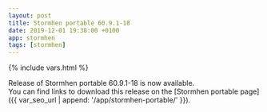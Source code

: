 ```yaml
---
layout: post
title: Stormhen portable 60.9.1-18
date: 2019-12-01 19:38:00 +0100
app: stormhen
tags: [stormhen]
---
```

{% include vars.html %}

Release of Stormhen portable 60.9.1-18 is now available.<br />
You can find links to download this release on the [Stormhen portable page]({{ var_seo_url | append: '/app/stormhen-portable/' }}).